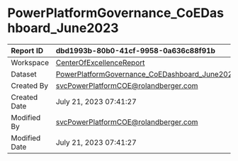 



# PowerPlatformGovernance_CoEDashboard_June2023

|Report ID|dbd1993b-80b0-41cf-9958-0a636c88f91b|
| :--- | :--- |
|Workspace|[CenterOfExcellenceReport](../Workspaces/CenterOfExcellenceReport.md)|
|Dataset|[PowerPlatformGovernance_CoEDashboard_June2023](../Datasets/PowerPlatformGovernance_CoEDashboard_June2023.md)|
|Created By|svcPowerPlatformCOE@rolandberger.com|
|Created Date|July 21, 2023 07:41:27|
|Modified By|svcPowerPlatformCOE@rolandberger.com|
|Modified Date|July 21, 2023 07:41:27|
